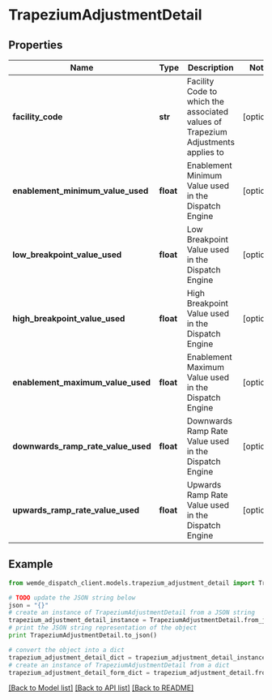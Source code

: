 # TrapeziumAdjustmentDetail


## Properties

Name | Type | Description | Notes
------------ | ------------- | ------------- | -------------
**facility_code** | **str** | Facility Code to which the associated values of Trapezium Adjustments applies to | [optional] 
**enablement_minimum_value_used** | **float** | Enablement Minimum Value used in the Dispatch Engine | [optional] 
**low_breakpoint_value_used** | **float** | Low Breakpoint Value used in the Dispatch Engine | [optional] 
**high_breakpoint_value_used** | **float** | High Breakpoint Value used in the Dispatch Engine | [optional] 
**enablement_maximum_value_used** | **float** | Enablement Maximum Value used in the Dispatch Engine | [optional] 
**downwards_ramp_rate_value_used** | **float** | Downwards Ramp Rate Value used in the Dispatch Engine | [optional] 
**upwards_ramp_rate_value_used** | **float** | Upwards Ramp Rate Value used in the Dispatch Engine | [optional] 

## Example

```python
from wemde_dispatch_client.models.trapezium_adjustment_detail import TrapeziumAdjustmentDetail

# TODO update the JSON string below
json = "{}"
# create an instance of TrapeziumAdjustmentDetail from a JSON string
trapezium_adjustment_detail_instance = TrapeziumAdjustmentDetail.from_json(json)
# print the JSON string representation of the object
print TrapeziumAdjustmentDetail.to_json()

# convert the object into a dict
trapezium_adjustment_detail_dict = trapezium_adjustment_detail_instance.to_dict()
# create an instance of TrapeziumAdjustmentDetail from a dict
trapezium_adjustment_detail_form_dict = trapezium_adjustment_detail.from_dict(trapezium_adjustment_detail_dict)
```
[[Back to Model list]](../README.md#documentation-for-models) [[Back to API list]](../README.md#documentation-for-api-endpoints) [[Back to README]](../README.md)


